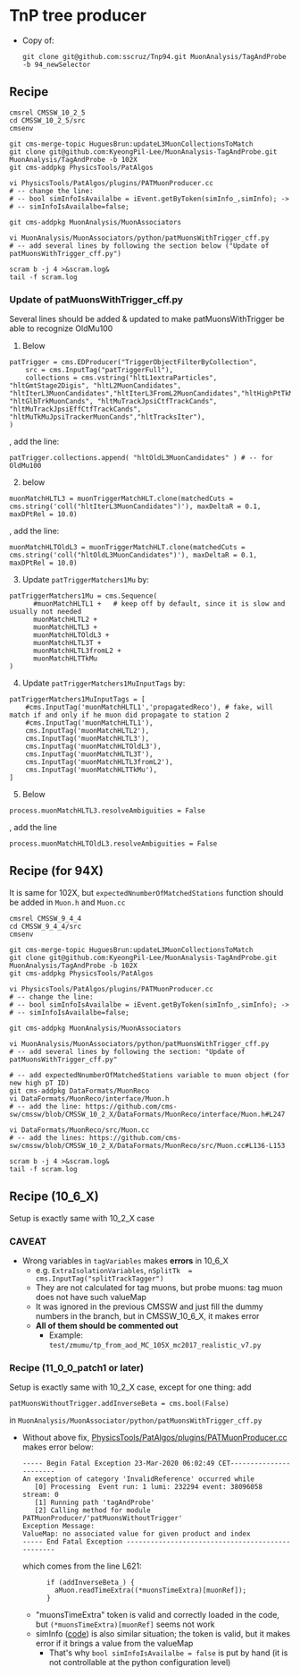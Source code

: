 # TnP tree producer

* Copy of:

  ```
  git clone git@github.com:sscruz/Tnp94.git MuonAnalysis/TagAndProbe -b 94_newSelector
  ```



## Recipe

```
cmsrel CMSSW_10_2_5
cd CMSSW_10_2_5/src
cmsenv

git cms-merge-topic HuguesBrun:updateL3MuonCollectionsToMatch
git clone git@github.com:KyeongPil-Lee/MuonAnalysis-TagAndProbe.git MuonAnalysis/TagAndProbe -b 102X
git cms-addpkg PhysicsTools/PatAlgos

vi PhysicsTools/PatAlgos/plugins/PATMuonProducer.cc
# -- change the line:
# -- bool simInfoIsAvailalbe = iEvent.getByToken(simInfo_,simInfo); ->
# -- simInfoIsAvailalbe=false;

git cms-addpkg MuonAnalysis/MuonAssociators

vi MuonAnalysis/MuonAssociators/python/patMuonsWithTrigger_cff.py
# -- add several lines by following the section below ("Update of patMuonsWithTrigger_cff.py")

scram b -j 4 >&scram.log&
tail -f scram.log
```





### Update of patMuonsWithTrigger_cff.py

Several lines should be added & updated to make patMuonsWithTrigger be able to recognize OldMu100

1) Below

```
patTrigger = cms.EDProducer("TriggerObjectFilterByCollection",
    src = cms.InputTag("patTriggerFull"),
    collections = cms.vstring("hltL1extraParticles", "hltGmtStage2Digis", "hltL2MuonCandidates", "hltIterL3MuonCandidates","hltIterL3FromL2MuonCandidates","hltHighPtTkMuonCands", "hltGlbTrkMuonCands", "hltMuTrackJpsiCtfTrackCands", "hltMuTrackJpsiEffCtfTrackCands", "hltMuTkMuJpsiTrackerMuonCands","hltTracksIter"),
)
```

, add the line:

```
patTrigger.collections.append( "hltOldL3MuonCandidates" ) # -- for OldMu100
```



2) below

```
muonMatchHLTL3 = muonTriggerMatchHLT.clone(matchedCuts = cms.string('coll("hltIterL3MuonCandidates")'), maxDeltaR = 0.1, maxDPtRel = 10.0)
```

, add the line:

```
muonMatchHLTOldL3 = muonTriggerMatchHLT.clone(matchedCuts = cms.string('coll("hltOldL3MuonCandidates")'), maxDeltaR = 0.1, maxDPtRel = 10.0)
```



3) Update ```patTriggerMatchers1Mu``` by:

```
patTriggerMatchers1Mu = cms.Sequence(
      #muonMatchHLTL1 +   # keep off by default, since it is slow and usually not needed
      muonMatchHLTL2 +
      muonMatchHLTL3 +
      muonMatchHLTOldL3 +
      muonMatchHLTL3T +
      muonMatchHLTL3fromL2 +
      muonMatchHLTTkMu
)
```



4) Update ```patTriggerMatchers1MuInputTags``` by:

```
patTriggerMatchers1MuInputTags = [
    #cms.InputTag('muonMatchHLTL1','propagatedReco'), # fake, will match if and only if he muon did propagate to station 2
    #cms.InputTag('muonMatchHLTL1'),
    cms.InputTag('muonMatchHLTL2'),
    cms.InputTag('muonMatchHLTL3'),
    cms.InputTag('muonMatchHLTOldL3'),
    cms.InputTag('muonMatchHLTL3T'),
    cms.InputTag('muonMatchHLTL3fromL2'),
    cms.InputTag('muonMatchHLTTkMu'),
]
```



5) Below

```
process.muonMatchHLTL3.resolveAmbiguities = False
```

, add the line

```
process.muonMatchHLTOldL3.resolveAmbiguities = False
```



## Recipe (for 94X)

It is same for 102X, but ```expectedNnumberOfMatchedStations``` function should be added in ```Muon.h``` and ```Muon.cc```

```
cmsrel CMSSW_9_4_4
cd CMSSW_9_4_4/src
cmsenv

git cms-merge-topic HuguesBrun:updateL3MuonCollectionsToMatch
git clone git@github.com:KyeongPil-Lee/MuonAnalysis-TagAndProbe.git MuonAnalysis/TagAndProbe -b 102X
git cms-addpkg PhysicsTools/PatAlgos

vi PhysicsTools/PatAlgos/plugins/PATMuonProducer.cc
# -- change the line:
# -- bool simInfoIsAvailalbe = iEvent.getByToken(simInfo_,simInfo); ->
# -- simInfoIsAvailalbe=false;

git cms-addpkg MuonAnalysis/MuonAssociators

vi MuonAnalysis/MuonAssociators/python/patMuonsWithTrigger_cff.py
# -- add several lines by following the section: "Update of patMuonsWithTrigger_cff.py"

# -- add expectedNnumberOfMatchedStations variable to muon object (for new high pT ID)
git cms-addpkg DataFormats/MuonReco
vi DataFormats/MuonReco/interface/Muon.h
# -- add the line: https://github.com/cms-sw/cmssw/blob/CMSSW_10_2_X/DataFormats/MuonReco/interface/Muon.h#L247

vi DataFormats/MuonReco/src/Muon.cc
# -- add the lines: https://github.com/cms-sw/cmssw/blob/CMSSW_10_2_X/DataFormats/MuonReco/src/Muon.cc#L136-L153

scram b -j 4 >&scram.log&
tail -f scram.log
```



## Recipe (10_6_X)

Setup is exactly same with 10_2_X case

### CAVEAT

* Wrong variables in ```tagVariables``` makes **errors** in 10_6_X
  * e.g. ```ExtraIsolationVariables```, ```nSplitTk  = cms.InputTag("splitTrackTagger")```
  * They are not calculated for tag muons, but probe muons: tag muon does not have such valueMap
  * It was ignored in the previous CMSSW and just fill the dummy numbers in the branch, but in CMSSW_10_6_X, it makes error
  * **All of them should be commented out**
    * Example: ```test/zmumu/tp_from_aod_MC_105X_mc2017_realistic_v7.py```



### Recipe (11_0_0_patch1 or later)

Setup is exactly same with 10_2_X case, except for one thing: add

```
patMuonsWithoutTrigger.addInverseBeta = cms.bool(False)
```

in ```MuonAnalysis/MuonAssociator/python/patMuonsWithTrigger_cff.py```

* Without above fix, [PhysicsTools/PatAlgos/plugins/PATMuonProducer.cc](PhysicsTools/PatAlgos/plugins/PATMuonProducer.cc) makes error below:

  ```
  ----- Begin Fatal Exception 23-Mar-2020 06:02:49 CET-----------------------
  An exception of category 'InvalidReference' occurred while
     [0] Processing  Event run: 1 lumi: 232294 event: 38096058 stream: 0
     [1] Running path 'tagAndProbe'
     [2] Calling method for module PATMuonProducer/'patMuonsWithoutTrigger'
  Exception Message:
  ValueMap: no associated value for given product and index
  ----- End Fatal Exception -------------------------------------------------
  ```

  which comes from the line L621:

  ```
        if (addInverseBeta_) {
          aMuon.readTimeExtra((*muonsTimeExtra)[muonRef]);
        }
  ```

  * "muonsTimeExtra" token is valid and correctly loaded in the code, but ```(*muonsTimeExtra)[muonRef]``` seems not work
  * simInfo ([code](https://github.com/cms-sw/cmssw/blob/CMSSW_11_0_X/PhysicsTools/PatAlgos/plugins/PATMuonProducer.cc#L625-L641)) is also similar situation; the token is valid, but it makes error if it brings a value from the valueMap
    * That's why ```bool simInfoIsAvailalbe = false``` is put by hand (it is not controllable at the python configuration level)

